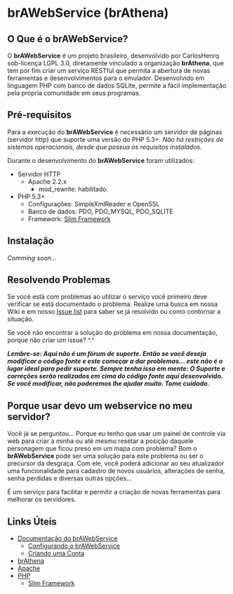 # brAWebService (brAthena)
## O Que é o brAWebService?
O **brAWebService** é um projeto brasileiro, desenvolvido por CarlosHenrq sob-licença LGPL 3.0, diretamente vinculado a organização **brAthena**, que tem por fim criar um serviço RESTful que permita a abertura de novas ferramentas e desenvolvimentos para o emulador. Desenvolvido em linguagem PHP com banco de dados SQLite, permite a fácil implementação pela própria comunidade em seus programas.

## Pré-requisitos

Para a execução do **brAWebService** é necessário um servidor de páginas (servidor http) que suporte uma versão do PHP 5.3+. *Não há restrições de sistemas operacionais, desde que possua os requisitos instalados.*

Durante o desenvolvimento do **brAWebService** foram utilizados:

* Servidor HTTP
    * Apache 2.2.x
        * mod_rewrite: habilitado.
* PHP 5.3+
    * Configurações: SimpleXmlReader e OpenSSL
    * Banco de dados: PDO, PDO_MYSQL, PDO_SQLITE
    * Framework: [Slim Framework](http://www.slimframework.com/)

## Instalação

*Comming soon...*

## Resolvendo Problemas

Se você está com problemas ao utilizar o serviço você primeiro deve verificar se está documentado o problema. Realize uma busca em nossa Wiki e em nosso [Issue list](https://github.com/carloshenrq/brAWebService/issues) para saber se já resolvido ou como contornar a situação.

Se você não encontrar a solução do problema em nossa documentação, porque não criar um issue? ^.^

***Lembre-se: Aqui não é um fórum de suporte. Então se você deseja modificar o código fonte e este começar a dar problemas... este não é o lugar ideal para pedir suporte.
Sempre tenha isso em mente: O Suporte e correções serão realizados em cima do código fonte aqui desenvolvido. Se você modificar, não poderemos lhe ajudar muito. Tome cuidado.***

## Porque usar devo um webservice no meu servidor?

Você já se perguntou...
Porque eu tenho que usar um painel de controle via web para criar a minha ou até mesmo resetar a posição daquele personagem que ficou preso em um mapa com problema?
Bom o **brAWebService** pode ser uma solução para este problema ou ser o precursor da desgraça.
Com ele, você poderá adicionar ao seu atualizador uma funcionalidade para cadastro de novos usuários, alterações de senha, senha perdidas e diversas outras opções...

É um serviço para facilitar e permitir a criação de novas ferramentas para melhorar os servidores. 

## Links Úteis

* [Documentação do brAWebService](https://github.com/carloshenrq/brawebservice/wiki)
    * [Configurando o brAWebService](https://github.com/carloshenrq/brawebservice/wiki/Configurando-o-brAWebService)
    * [Criando uma Conta](https://github.com/carloshenrq/brawebservice/wiki/Criando-uma-Conta)
* [brAthena](http://forum.brathena.org/)
* [Apache](https://www.apache.org/)
* [PHP](http://php.net/)
    * [Slim Framework](http://www.slimframework.com/)


